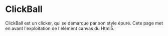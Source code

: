 # ClickBall

ClickBall est un clicker, qui se démarque par son style épuré.
Cete page met en avant l'exploitation de l'élément canvas du Html5.
